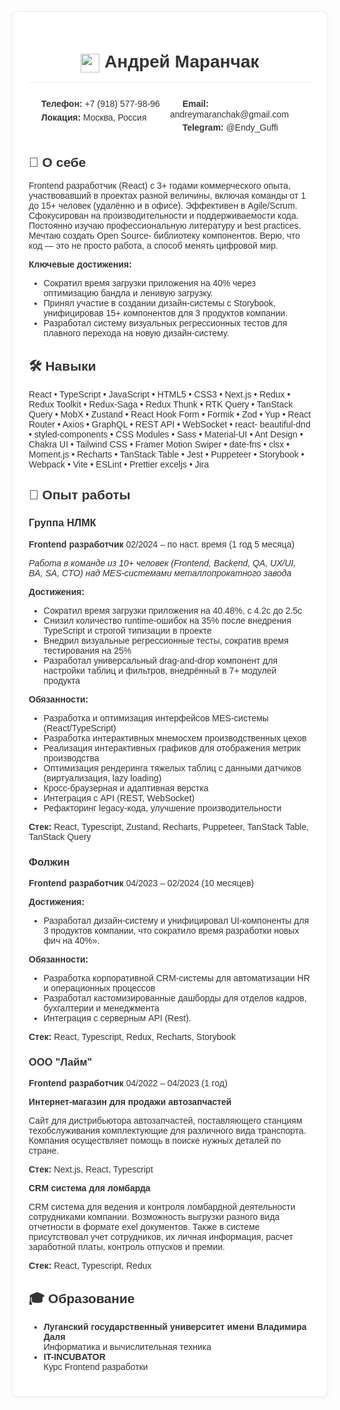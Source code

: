 <div style="background-color: white; padding: 25px; border-radius: 8px; border: 1px solid #eee; box-shadow: 0 2px 10px rgba(0,0,0,0.05); font-family: Arial, sans-serif; color: #333; max-width: 800px; margin: 0 auto;">

<h1 align="center" style="border-bottom: 2px solid #f5f5f5; padding-bottom: 15px; margin-bottom: 20px;">
  <img src="https://img.icons8.com/fluency/48/000000/resume.png" width="30" style="vertical-align: middle;"/>
  Андрей Маранчак
</h1>

<div style="display: flex; justify-content: space-between; margin-bottom: 20px; flex-wrap: wrap;">
  <div style="flex: 1; min-width: 200px;">
    <p style="margin: 5px 0;">
      <img src="https://img.icons8.com/ios-filled/16/555555/phone.png" width="16" style="vertical-align: middle;"/>
      <strong>Телефон:</strong> +7 (918) 577-98-96
    </p>
    <p style="margin: 5px 0;">
      <img src="https://img.icons8.com/ios-filled/16/555555/marker.png" width="16" style="vertical-align: middle;"/>
      <strong>Локация:</strong> Москва, Россия
    </p>
  </div>
  <div style="flex: 1; min-width: 200px;">
    <p style="margin: 5px 0;">
      <img src="https://img.icons8.com/ios-filled/16/555555/email.png" width="16" style="vertical-align: middle;"/>
      <strong>Email:</strong> andreymaranchak@gmail.com
    </p>
    <p style="margin: 5px 0;">
      <img src="https://img.icons8.com/ios-filled/16/555555/telegram-app.png" width="16" style="vertical-align: middle;"/>
      <strong>Telegram:</strong> @Endy_Guffi
    </p>
  </div>
</div>

## 🚀 О себе
Frontend разработчик (React) с 3+ годами коммерческого опыта, участвовавший в проектах разной величины, включая команды
от 1 до 15+ человек (удалённо и в офисе). Эффективен в Agile/Scrum. Сфокусирован на производительности и
поддерживаемости кода. Постоянно изучаю профессиональную литературу и best practices. Мечтаю создать Open Source-
библиотеку компонентов. Верю, что код — это не просто работа, а способ менять цифровой мир.

**Ключевые достижения:**
- Сократил время загрузки приложения на 40% через оптимизацию бандла и ленивую загрузку.
- Принял участие в создании дизайн-системы с Storybook, унифицировав 15+ компонентов для 3 продуктов компании.
- Разработал систему визуальных регрессионных тестов для плавного перехода на новую дизайн-систему.

## 🛠 Навыки
React • TypeScript • JavaScript • HTML5 • CSS3 • Next.js • Redux • Redux Toolkit • Redux-Saga • Redux Thunk • RTK Query • TanStack
Query • MobX • Zustand • React Hook Form • Formik • Zod • Yup • React Router • Axios • GraphQL • REST API • WebSocket • react-
beautiful-dnd • styled-components • CSS Modules • Sass • Material-UI • Ant Design • Chakra UI • Tailwind CSS • Framer Motion
Swiper • date-fns • clsx • Moment.js • Recharts • TanStack Table • Jest • Puppeteer • Storybook • Webpack • Vite • ESLint • Prettier
exceljs • Jira

## 💼 Опыт работы

### Группа НЛМК
**Frontend разработчик** 02/2024 – по наст. время (1 год 5 месяца)

_Работа в команде из 10+ человек (Frontend, Backend, QA, UX/UI, BA, SA, CTO) над MES-системами металлопрокатного завода_

**Достижения:**
- Сократил время загрузки приложения на 40.48%, с 4.2с до 2.5с
- Снизил количество runtime-ошибок на 35% после внедрения TypeScript и строгой типизации в проекте
- Внедрил визуальные регрессионные тесты, сократив время тестирования на 25%
- Разработал универсальный drag-and-drop компонент для настройки таблиц и фильтров, внедрённый в 7+ модулей продукта

**Обязанности:**
- Разработка и оптимизация интерфейсов MES-системы (React/TypeScript)
- Разработка интерактивных мнемосхем производственных цехов
- Реализация интерактивных графиков для отображения метрик производства
- Оптимизация рендеринга тяжелых таблиц с данными датчиков (виртуализация, lazy loading)
- Кросс-браузерная и адаптивная верстка
- Интеграция с API (REST, WebSocket)
- Рефакторинг legacy-кода, улучшение производительности

**Стек:** React, Typescript, Zustand, Recharts, Puppeteer, TanStack Table, TanStack Query

### Фолжин
**Frontend разработчик** 04/2023 – 02/2024 (10 месяцев) 

**Достижения:**
- Разработал дизайн-систему и унифицировал UI-компоненты для 3 продуктов компании, что сократило время разработки
новых фич на 40%».

**Обязанности:**
- Разработка корпоративной CRM-системы для автоматизации HR и операционных процессов
- Разработал кастомизированные дашборды для отделов кадров, бухгалтерии и менеджмента
- Интеграция с серверным API (Rest).

**Стек:** React, Typescript, Redux, Recharts, Storybook

### ООО "Лайм"
**Frontend разработчик** 04/2022 – 04/2023 (1 год)

**Интернет-магазин для продажи автозапчастей**

Сайт для дистрибьютора автозапчастей, поставляющего станциям техобслуживания комплектующие для различного вида
транспорта. Компания осуществляет помощь в поиске нужных деталей по стране.

**Стек:** Next.js, React, Typescript

**CRM система для ломбарда**

CRM система для ведения и контроля ломбардной деятельности сотрудниками компании. Возможность выгрузки разного вида
отчетности в формате exel документов.
Также в системе присутствовал учет сотрудников, их личная информация, расчет заработной платы, контроль отпусков и
премии.

**Стек:** React, Typescript, Redux

## 🎓 Образование
- **Луганский государственный университет имени Владимира Даля**  
  Информатика и вычислительная техника
- **IT-INCUBATOR**  
  Курс Frontend разработки

</div>

